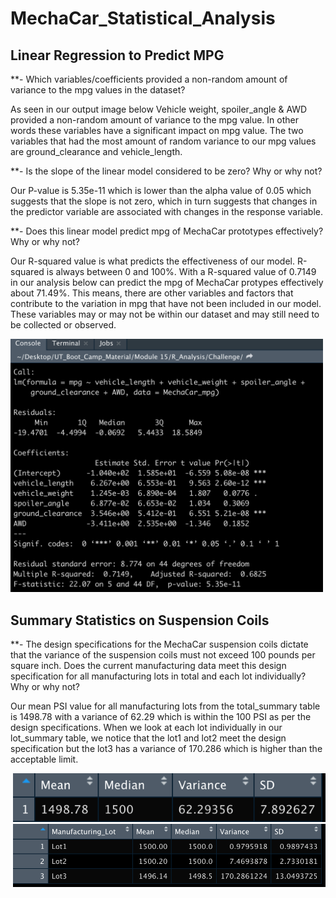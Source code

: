 # MechaCar_Statistical_Analysis

## Linear Regression to Predict MPG 

**- Which variables/coefficients provided a non-random amount of variance to the mpg values in the dataset?

  As seen in our output image below Vehicle weight, spoiler_angle & AWD provided a non-random amount of variance to the mpg value. In other words these variables have a
  significant impact on mpg value. The two variables that had the most amount of random variance to our mpg values are ground_clearance and vehicle_length.
    
    
**- Is the slope of the linear model considered to be zero? Why or why not?

  Our P-value is 5.35e-11 which is lower than the alpha value of 0.05 which suggests that the slope is not zero, which in turn suggests that changes in the predictor variable are 
  associated with changes in the response variable.
  
  
**- Does this linear model predict mpg of MechaCar prototypes effectively? Why or why not?

  Our R-squared value is what predicts the effectiveness of our model. R-squared is always between 0 and 100%. With a R-squared value of 0.7149 in our analysis below can predict
  the mpg of MechaCar protypes effectively about 71.49%. This means, there are other variables and factors that contribute to the variation in mpg that have not been included in
  our model. These variables may or may not be within our dataset and may still need to be collected or observed.
  
  <p align="left">
  <img src="/Images/Deliverable_1_output.png" width="500">
  </p>


## Summary Statistics on Suspension Coils

**- The design specifications for the MechaCar suspension coils dictate that the variance of the suspension coils must not exceed 100 pounds per square inch. Does the current
  manufacturing data meet this design specification for all manufacturing lots in total and each lot individually? Why or why not?
  
  Our mean PSI value for all manufacturing lots from the total_summary table is 1498.78 with a variance of 62.29 which is within the 100 PSI as per the design specifications. When
  we look at each lot individually in our lot_summary table, we notice that the lot1 and lot2 meet the design specification but the lot3 has a variance of 170.286 which is higher 
  than the acceptable limit.
  
  


<p align="left">                                                  <p align="right">                                                         
  <img src="/Images/total_summary.png" width="500">                   <img src="/Images/lot_summary.png" width="500">
  </p>                                                                </p>
  
  
  
  
  
